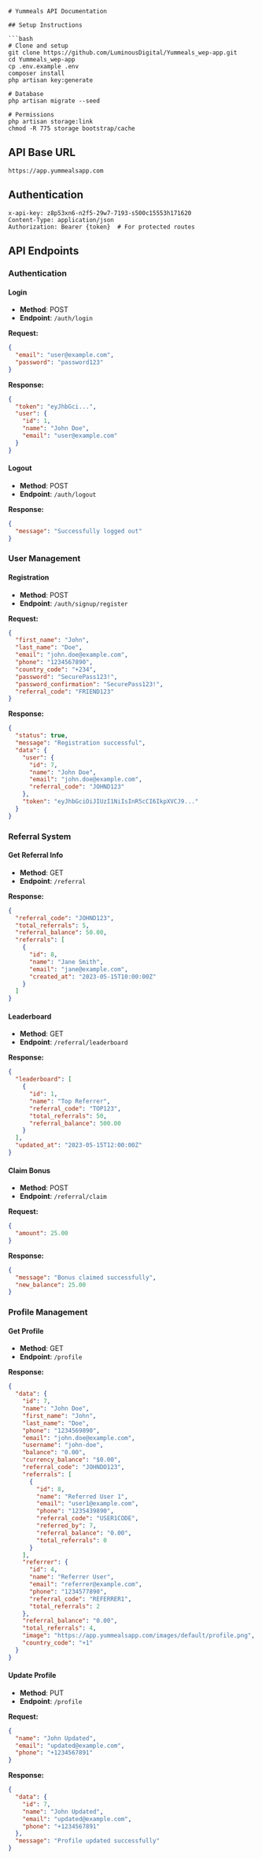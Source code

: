 ```
# Yummeals API Documentation

## Setup Instructions

```bash
# Clone and setup
git clone https://github.com/LuminousDigital/Yummeals_wep-app.git
cd Yummeals_wep-app
cp .env.example .env
composer install
php artisan key:generate

# Database
php artisan migrate --seed

# Permissions
php artisan storage:link
chmod -R 775 storage bootstrap/cache
```

## API Base URL

```
https://app.yummealsapp.com
```

## Authentication

```
x-api-key: z8p53xn6-n2f5-29w7-7193-s500c15553h171620
Content-Type: application/json
Authorization: Bearer {token}  # For protected routes
```

## API Endpoints

### Authentication

#### Login

- **Method**: POST
- **Endpoint**: `/auth/login`

**Request:**

```json
{
  "email": "user@example.com",
  "password": "password123"
}
```

**Response:**

```json
{
  "token": "eyJhbGci...",
  "user": {
    "id": 1,
    "name": "John Doe",
    "email": "user@example.com"
  }
}
```

#### Logout

- **Method**: POST
- **Endpoint**: `/auth/logout`

**Response:**

```json
{
  "message": "Successfully logged out"
}
```

### User Management

#### Registration

- **Method**: POST
- **Endpoint**: `/auth/signup/register`

**Request:**

```json
{
  "first_name": "John",
  "last_name": "Doe",
  "email": "john.doe@example.com",
  "phone": "1234567890",
  "country_code": "+234",
  "password": "SecurePass123!",
  "password_confirmation": "SecurePass123!",
  "referral_code": "FRIEND123"
}
```

**Response:**

```json
{
  "status": true,
  "message": "Registration successful",
  "data": {
    "user": {
      "id": 7,
      "name": "John Doe",
      "email": "john.doe@example.com",
      "referral_code": "JOHND123"
    },
    "token": "eyJhbGciOiJIUzI1NiIsInR5cCI6IkpXVCJ9..."
  }
}
```

### Referral System

#### Get Referral Info

- **Method**: GET
- **Endpoint**: `/referral`

**Response:**

```json
{
  "referral_code": "JOHND123",
  "total_referrals": 5,
  "referral_balance": 50.00,
  "referrals": [
    {
      "id": 8,
      "name": "Jane Smith",
      "email": "jane@example.com",
      "created_at": "2023-05-15T10:00:00Z"
    }
  ]
}
```

#### Leaderboard

- **Method**: GET
- **Endpoint**: `/referral/leaderboard`

**Response:**

```json
{
  "leaderboard": [
    {
      "id": 1,
      "name": "Top Referrer",
      "referral_code": "TOP123",
      "total_referrals": 50,
      "referral_balance": 500.00
    }
  ],
  "updated_at": "2023-05-15T12:00:00Z"
}
```

#### Claim Bonus

- **Method**: POST
- **Endpoint**: `/referral/claim`

**Request:**

```json
{
  "amount": 25.00
}
```

**Response:**

```json
{
  "message": "Bonus claimed successfully",
  "new_balance": 25.00
}
```

### Profile Management

#### Get Profile

- **Method**: GET
- **Endpoint**: `/profile`

**Response:**

```json
{
  "data": {
    "id": 7,
    "name": "John Doe",
    "first_name": "John",
    "last_name": "Doe",
    "phone": "1234569890",
    "email": "john.doe@example.com",
    "username": "john-doe",
    "balance": "0.00",
    "currency_balance": "$0.00",
    "referral_code": "JOHNDO123",
    "referrals": [
      {
        "id": 8,
        "name": "Referred User 1",
        "email": "user1@example.com",
        "phone": "1235439890",
        "referral_code": "USER1CODE",
        "referred_by": 7,
        "referral_balance": "0.00",
        "total_referrals": 0
      }
    ],
    "referrer": {
      "id": 4,
      "name": "Referrer User",
      "email": "referrer@example.com",
      "phone": "1234577890",
      "referral_code": "REFERRER1",
      "total_referrals": 2
    },
    "referral_balance": "0.00",
    "total_referrals": 4,
    "image": "https://app.yummealsapp.com/images/default/profile.png",
    "country_code": "+1"
  }
}
```

#### Update Profile

- **Method**: PUT
- **Endpoint**: `/profile`

**Request:**

```json
{
  "name": "John Updated",
  "email": "updated@example.com",
  "phone": "+1234567891"
}
```

**Response:**

```json
{
  "data": {
    "id": 7,
    "name": "John Updated",
    "email": "updated@example.com",
    "phone": "+1234567891"
  },
  "message": "Profile updated successfully"
}
```
```

